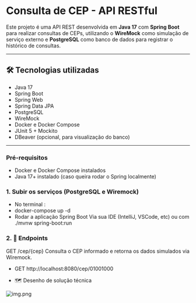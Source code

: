 # Consulta de CEP - API RESTful

Este projeto é uma API REST desenvolvida em **Java 17** com **Spring Boot** para realizar consultas de CEPs, utilizando o **WireMock** como simulação de serviço externo e **PostgreSQL** como banco de dados para registrar o histórico de consultas.

---

## 🛠 Tecnologias utilizadas

- Java 17
- Spring Boot
- Spring Web
- Spring Data JPA
- PostgreSQL
- WireMock
- Docker e Docker Compose
- JUnit 5 + Mockito
- DBeaver (opcional, para visualização do banco)

---
### Pré-requisitos

- Docker e Docker Compose instalados
- Java 17+ instalado (caso queira rodar o Spring localmente)

### 1. Subir os serviços (PostgreSQL e Wiremock)

- No terminal :
- docker-compose up -d
- Rodar a aplicação Spring Boot
  Via sua IDE (IntelliJ, VSCode, etc) ou com ./mvnw spring-boot:run


### 2. 📨 Endpoints
GET /cep/{cep}
Consulta o CEP informado e retorna os dados simulados via Wiremock.

- GET http://localhost:8080/cep/01001000

- 🗺️ Desenho de solução técnica

![img.png](img.png)